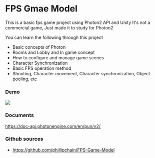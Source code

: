 # FPS Gmae Model

This is a basic fps game project using Photon2 API and Unity
It's not a commercial game, Just made it to study for Photon2

You can learn the following through this project

- Basic concepts of Photon
- Rooms and Lobby and In game concept
- How to configure and manage game scenes
- Character Synchronization
- Basic FPS operation method 
- Shooting, Character movement, Character synchronization, Object pooling, etc

### Demo
![](https://github.com/phillipchain/FPS-Game-Model/blob/main/blob/demo.gif?raw=true)

### Documents
https://doc-api.photonengine.com/en/pun/v2/

### Github sources
- https://github.com/phillipchain/FPS-Game-Model
